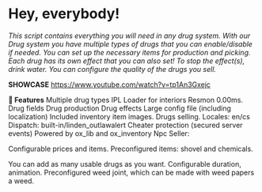 # **Hey, everybody!**

*This script contains everything you will need in any drug system. With our Drug system you have multiple types of drugs that you can enable/disable if needed. You can set up the necessary items for production and picking. Each drug has its own effect that you can also set! To stop the effect(s), drink water. You can configure the quality of the drugs you sell.*


**SHOWCASE**
https://www.youtube.com/watch?v=tp1An3Gxejc


**:stars: Features**
Multiple drug types
IPL Loader for interiors
Resmon 0.00ms.
Drug fields
Drug production
Drug effects
Large config file (including localization)
Included inventory item images.
Drugs selling.
Locales: en/cs
Dispatch: built-in/linden_outlawalert
Cheater protection (secured server events)
Powered by ox_lib and ox_inventory
         Npc Seller:

Configurable prices and items.
Preconfigured items: shovel and chemicals.

You can add as many usable drugs as you want.
Configurable duration, animation.
Preconfigured weed joint, which can be made with weed papers a weed.


